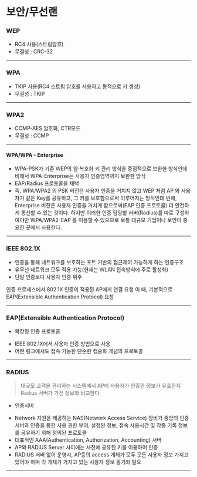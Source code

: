 # 보안/무선랜



### WEP

* RC4 사용(스트림암호)
* 무결성 : CRC-32

---

### WPA

* TKIP 사용(RC4 스트림 암호를 사용하고 동적으로 키 생성)
* 무결성 : TKIP

---

### WPA2

* CCMP-AES 암호화, CTR모드
* 무결성 : CCMP

---

#### WPA/WPA - Enterprise

* WPA-PSK가 기존 WEP의 암·복호화 키 관리 방식을 중점적으로 보완한 방식인데 비해서 WPA-Enterprise는 사용자 인증영역까지 보완한 방식
* EAP/Radius 프로토콜을 채택
* 즉, WPA/WPA2 의 PSK 버전은 사용자 인증을 거치지 않고 WEP 처럼 AP 와 사용자가 같은 Key를 공유하고, 그 키를 보호함으로써 이루어지는 방식인데 반해, Enterprise 버전은 사용자 인증을 거치게 함으로써(EAP 인증 프로토콜) 더 안전하게 통신할 수 있는 것이다. 하지만 이러한 인증 담당할 서버(Radius)를 따로 구성하여야만 WPA/WPA2-EAP 를 이용할 수 있으므로 보통 대규모 기업이나 보안이 중요한 곳에서 사용한다.

---

### IEEE 802.1X

* 인증을 통해 네트워크를 보호하는 포트 기반의 접근제어 가능하게 하는 인증구조
* 유무선 네트워크 모두 적용 가능(현재는 WLAN 접속방식에 주로 활성화)
* 단말 인증보다 사용자 인증 위주

인증 프로세스에서 802.1X 인증이 적용된 AP에게 연결 요청
이 때, 기본적으로 EAP(Extensible Authentication Protocol) 요청

---

### EAP(Extensible Authentication Protocol)

* 확장형 인증 프로토콜

- IEEE 802.1X에서 사용자 인증 방법으로 사용
- 어떤 링크에서도 접속 가능한 단순한 캡슐화 개념의 프로토콜

---

###  RADIUS

> 대규모 고객을 관리하는 시스템에서 AP에 사용자가 인증한 정보가 유효한지 Radius 서버가 가진 정보와 비교한다

* 인증서버

- Network 자원을 제공하는 NAS(Network Access Service) 장비가 중앙의 인증서버와 인증을 통한 사용 권한 부여, 설정된 정보, 접속 사용시간 및 각종 기록 정보를 공유하기 위해 정의된 프로토콜
- 대표적인 AAA(Authentication, Authorization, Accounting) 서버
- AP와 RADIUS Server 사이에는 사전에 공유된 키를 이용하여 인증
- RADIUS 서버 없이 운영시, AP등의 access 개체가 모두 모든 사용자 정보 가지고 있어야 하며 각 개체가 가지고 있는 사용자 정보 동기화 필요

---



